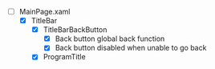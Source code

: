 - [ ] MainPage.xaml
  - [x] TitleBar
    - [x] TitleBarBackButton
      - [x] Back button global back function
      - [x] Back button disabled when unable to go back
    - [x] ProgramTitle
